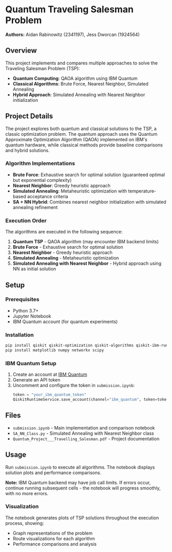 # Quantum Traveling Salesman Problem

**Authors:** Aidan Rabinowitz (2341197), Jess Dworcan (1924564)

## Overview

This project implements and compares multiple approaches to solve the Traveling Salesman Problem (TSP):

- **Quantum Computing**: QAOA algorithm using IBM Quantum
- **Classical Algorithms**: Brute Force, Nearest Neighbor, Simulated Annealing
- **Hybrid Approach**: Simulated Annealing with Nearest Neighbor initialization

## Project Details

The project explores both quantum and classical solutions to the TSP, a classic optimization problem. The quantum approach uses the Quantum Approximate Optimization Algorithm (QAOA) implemented on IBM's quantum hardware, while classical methods provide baseline comparisons and hybrid solutions.

### Algorithm Implementations

- **Brute Force**: Exhaustive search for optimal solution (guaranteed optimal but exponential complexity)
- **Nearest Neighbor**: Greedy heuristic approach
- **Simulated Annealing**: Metaheuristic optimization with temperature-based acceptance criteria
- **SA + NN Hybrid**: Combines nearest neighbor initialization with simulated annealing refinement

### Execution Order

The algorithms are executed in the following sequence:
1. **Quantum TSP** - QAOA algorithm (may encounter IBM backend limits)
2. **Brute Force** - Exhaustive search for optimal solution
3. **Nearest Neighbor** - Greedy heuristic approach
4. **Simulated Annealing** - Metaheuristic optimization
5. **Simulated Annealing with Nearest Neighbor** - Hybrid approach using NN as initial solution

## Setup

### Prerequisites

- Python 3.7+
- Jupyter Notebook
- IBM Quantum account (for quantum experiments)

### Installation

```bash
pip install qiskit qiskit-optimization qiskit-algorithms qiskit-ibm-runtime
pip install matplotlib numpy networkx scipy
```

### IBM Quantum Setup

1. Create an account at [IBM Quantum](https://quantum-computing.ibm.com/)
2. Generate an API token
3. Uncomment and configure the token in `submission.ipynb`:
   ```python
   token = "your_ibm_quantum_token"
   QiskitRuntimeService.save_account(channel="ibm_quantum", token=token, overwrite=True)
   ```

## Files

- `submission.ipynb` - Main implementation and comparison notebook
- `SA_NN_Class.py` - Simulated Annealing with Nearest Neighbor class
- `Quantum_Project___Travelling_Salesman.pdf` - Project documentation

## Usage

Run `submission.ipynb` to execute all algorithms. The notebook displays solution plots and performance comparisons.

**Note:** IBM Quantum backend may have job call limits. If errors occur, continue running subsequent cells - the notebook will progress smoothly, with no more errors.

### Visualization

The notebook generates plots of TSP solutions throughout the execution process, showing:
- Graph representations of the problem
- Route visualizations for each algorithm
- Performance comparisons and analysis

